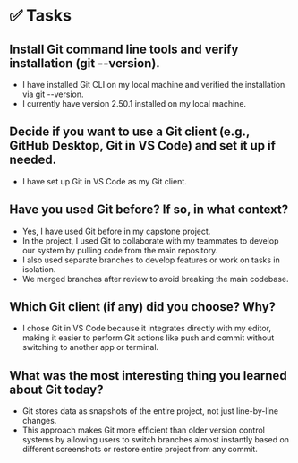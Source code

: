 # ✅ Tasks

## Install Git command line tools and verify installation (git --version).
- I have installed Git CLI on my local machine and verified the installation via git --version. 
- I currently have version 2.50.1 installed on my local machine.

## Decide if you want to use a Git client (e.g., GitHub Desktop, Git in VS Code) and set it up if needed.
- I have set up Git in VS Code as my Git client.

## Have you used Git before? If so, in what context?
- Yes, I have used Git before in my capstone project.
- In the project, I used Git to collaborate with my teammates to develop our system by pulling code from the main repository.
- I also used separate branches to develop features or work on tasks in isolation.
- We merged branches after review to avoid breaking the main codebase. 

## Which Git client (if any) did you choose? Why?
- I chose Git in VS Code because it integrates directly with my editor, making it easier to perform Git actions like push and commit without switching to another app or terminal.

## What was the most interesting thing you learned about Git today?
- Git stores data as snapshots of the entire project, not just line-by-line changes.
- This approach makes Git more efficient than older version control systems by allowing users to switch branches almost instantly based on different screenshots or restore entire project from any commit.